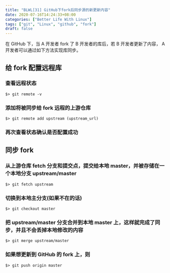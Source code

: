 ```yaml
---
title: "BLWL[31] GitHub下fork后同步源的新更新内容"
date: 2020-07-16T14:24:33+08:00
categories: ["Better Life With Linux"]
tags: ["git", "Linux", "github", "fork"]
draft: false
---
```


在 GitHub 下，当 A 开发者 fork 了 B 开发者的库后，若 B 开发者更新了内容， A 开发者可以通过如下方法实现库同步。  

## 给 fork 配置远程库

### 查看远程状态

```
$> git remote -v
```

### 添加将被同步给 fork 远程的上游仓库

```
$> git remote add upstream (upstream_url)
```

### 再次查看状态确认是否配置成功

## 同步 fork

### 从上游仓库 fetch 分支和提交点，提交给本地 master，并被存储在一个本地分支 upstream/master

```
$> git fetch upstream
```

### 切换到本地主分支(如果不在的话)

```
$> git checkout master
```

### 把 upstream/master 分支合并到本地 master 上，这样就完成了同步，并且不会丢掉本地修改的内容

```
$> git merge upstream/master
```

### 如果想更新到 GitHub 的 fork 上，则

```
$> git push origin master
```
